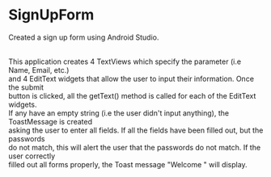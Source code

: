 # SignUpForm
Created a sign up form using Android Studio. <br /><br />

This application creates 4 TextViews which specify the parameter (i.e Name, Email, etc.) <br />
and 4 EditText widgets that allow the user to input their information. Once the submit <br />
button is clicked, all the getText() method is called for each of the EditText widgets. <br />
If any have an empty string (i.e the user didn't input anything), the ToastMessage is created <br />
asking the user to enter all fields. If all the fields have been filled out, but the passwords <br />
do not match, this will alert the user that the passwords do not match. If the user correctly <br />
filled out all forms properly, the Toast message "Welcome <Name>" will display.
